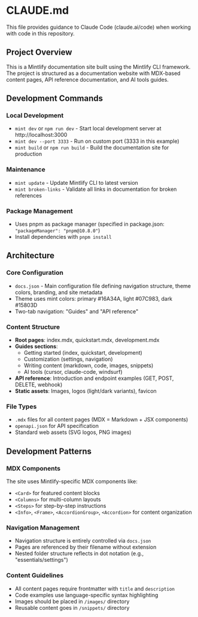 # CLAUDE.md

This file provides guidance to Claude Code (claude.ai/code) when working with code in this repository.

## Project Overview

This is a Mintlify documentation site built using the Mintlify CLI framework. The project is structured as a documentation website with MDX-based content pages, API reference documentation, and AI tools guides.

## Development Commands

### Local Development
- `mint dev` or `npm run dev` - Start local development server at http://localhost:3000
- `mint dev --port 3333` - Run on custom port (3333 in this example)
- `mint build` or `npm run build` - Build the documentation site for production

### Maintenance
- `mint update` - Update Mintlify CLI to latest version
- `mint broken-links` - Validate all links in documentation for broken references

### Package Management
- Uses pnpm as package manager (specified in package.json: `"packageManager": "pnpm@10.8.0"`)
- Install dependencies with `pnpm install`

## Architecture

### Core Configuration
- `docs.json` - Main configuration file defining navigation structure, theme colors, branding, and site metadata
- Theme uses mint colors: primary #16A34A, light #07C983, dark #15803D
- Two-tab navigation: "Guides" and "API reference"

### Content Structure
- **Root pages**: index.mdx, quickstart.mdx, development.mdx
- **Guides sections**:
  - Getting started (index, quickstart, development)
  - Customization (settings, navigation) 
  - Writing content (markdown, code, images, snippets)
  - AI tools (cursor, claude-code, windsurf)
- **API reference**: Introduction and endpoint examples (GET, POST, DELETE, webhook)
- **Static assets**: Images, logos (light/dark variants), favicon

### File Types
- `.mdx` files for all content pages (MDX = Markdown + JSX components)
- `openapi.json` for API specification
- Standard web assets (SVG logos, PNG images)

## Development Patterns

### MDX Components
The site uses Mintlify-specific MDX components like:
- `<Card>` for featured content blocks
- `<Columns>` for multi-column layouts  
- `<Steps>` for step-by-step instructions
- `<Info>`, `<Frame>`, `<AccordionGroup>`, `<Accordion>` for content organization

### Navigation Management
- Navigation structure is entirely controlled via `docs.json` 
- Pages are referenced by their filename without extension
- Nested folder structure reflects in dot notation (e.g., "essentials/settings")

### Content Guidelines
- All content pages require frontmatter with `title` and `description`
- Code examples use language-specific syntax highlighting
- Images should be placed in `/images/` directory
- Reusable content goes in `/snippets/` directory